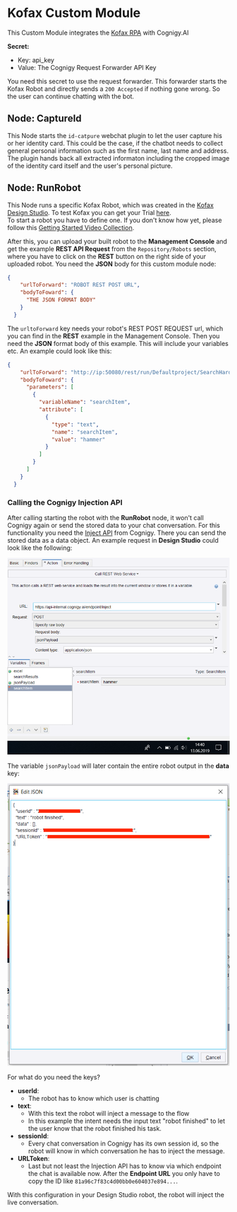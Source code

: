 # Kofax Custom Module

This Custom Module integrates the [Kofax RPA](https://www.kofax.de/-/media/Files/Datasheets/DE/ps_kofax-kapow_de.pdf) with Cognigy.AI

**Secret:**
- Key: api_key
- Value: The Cognigy Request Forwarder API Key

You need this secret to use the request forwarder. This forwarder starts the Kofax Robot and directly sends a `200 Accepted` if nothing gone wrong. So the user can continue chatting with the bot.

## Node: CaptureId

This Node starts the `id-catpure` webchat plugin to let the user capture his or her identity card. This could be the case, if the chatbot needs to collect general personal information such as the first name, last name and address. The plugin hands back all extracted informaton including the cropped image of the identity card itself and the user's personal picture. 


## Node: RunRobot

This Node runs a specific Kofax Robot, which was created in the [Kofax Design Studio](https://www.coforce.nl/kofax-kapow/design-studio/?lang=en). To test Kofax you can get your Trial [here](https://www.kofax.com/Products/Robotic-Process-Automation/Kapow/rpa-free-trial?crmCampaignID=CMP-14638-T2C7F5). \
To start a robot you have to define one. If you don't know how yet, please follow this [Getting Started Video Collection](https://www.kofax.com/Learn/Videos/kofax-rpa-tutorials?utm_campaign=10758&utm_medium=email&utm_source=Eloqua). 

After this, you can upload your built robot to the **Management Console** and get the example **REST API Request** from the `Repository/Robots` section, where you have to click on the **REST** button on the right side of your uploaded robot. You need the **JSON** body for this custom module node: 

``` json
{
    "urlToForward": "ROBOT REST POST URL",
    "bodyToFoward": {
      "THE JSON FORMAT BODY"
    }
  }
```
The `urltoForward` key needs your robot's REST POST REQUEST url, which you can find in the **REST** example in the Management Console. Then you need the **JSON** format body of this example. This will include your variables etc. An example could look like this: 
``` json
{
    "urlToForward": "http://ip:50080/rest/run/Defaultproject/SearchHardware.robot",
    "bodyToFoward": {
      "parameters": [
        {
          "variableName": "searchItem",
          "attribute": [
            {
              "type": "text",
              "name": "searchItem",
              "value": "hammer"
            }
          ]
        }
      ]
    }
  }
```

### Calling the Cognigy Injection API
After calling starting the robot with the **RunRobot** node, it won't call Cognigy again or send the stored data to your chat conversation. For this functionality you need the [Inject API](https://docs.cognigy.com/v3.3/reference#post_inject) from Cognigy. There you can send the stored data as a data object. An example request in **Design Studio** could look like the following: 

![Inject API Request](./docs/image2.png)

The variable `jsonPayload` will later contain the entire robot output in the **data** key:

![Json Payload](./docs/image1.png)

For what do you need the keys?
- **userId**: 
    - The robot has to know which user is chatting
- **text**:
    - With this text the robot will inject a message to the flow
    - In this example the intent needs the input text "robot finished" to let the user know that the robot finished his task.
- **sessionId**:
    - Every chat conversation in Cognigy has its own session id, so the robot will know in which conversation he has to inject the message.
- **URLToken**: 
    - Last but not least the Injection API has to know via which endpoint the chat is available now. After the **Endpoint URL** you only have to copy the ID like `81a96c7f83c4d00bb0e604037e894...`.

With this configuration in your Design Studio robot, the robot will inject the live conversation.